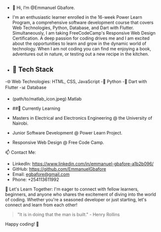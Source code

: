 - 👋 Hi, I’m @Emmanuel Gbafore.
- I'm an enthusiastic learner enrolled in the 16-week Power Learn Program, a comprehensive software development course that covers Web Technologies, Python, Database, and Dart with Flutter. Simultaneously, I am taking FreeCodeCamp's Responsive Web Design Certification. A deep passion for coding drives me and I am excited about the opportunities to learn and grow in the dynamic world of technology. When I am not coding you can find me enjoying a book, adventures out in nature, or testing out a new recipe in the kitchen.

- ## 🚀 Tech Stack
-🌐 Web Technologies: HTML, CSS, JavaScript
-🐍 Python
-📱 Dart with Flutter
-📊 Database
- (path/to/matlab_icon.jpeg) Matlab


- ##🌱 Currently Learning
- Masters in Electrical and Electronics Engineering @ the University of Nairobi.
- Junior Software Development @ Power Learn Project.
- Responsive Web Design @ Free Code Camp.

📫 Contact Me:
- LinkedIn: https://www.linkedin.com/in/emmanuel-gbafore-a1b2b096/
- GitHub: https://github.com/EmmanuelGbafore
- Email: egbafore@gmail.com
- Phone: +254113611992

🤝 Let's Learn Together:
I'm eager to connect with fellow learners, beginners, and anyone who shares the excitement of diving into the world of coding. Whether you're a seasoned developer or just starting, let's connect and learn from each other!

> "It is in doing that the man is built." - Henry Rollins

Happy coding! 🚀

<!---
Emmanuel Gbafore/Emmanuel Gbafore is a ✨ special ✨ repository because its `README.md` (this file) appears on your GitHub profile.
You can click the Preview link to take a look at your changes.
--->
